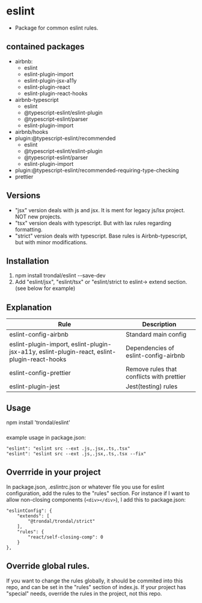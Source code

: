 # eslint

- Package for common eslint rules.

## contained packages

- airbnb:
  - eslint
  - eslint-plugin-import
  - eslint-plugin-jsx-a11y
  - eslint-plugin-react
  - eslint-plugin-react-hooks
- airbnb-typescript
  - eslint
  - @typescript-eslint/eslint-plugin
  - @typescript-eslint/parser
  - eslint-plugin-import
- airbnb/hooks
- plugin:@typescript-eslint/recommended
  - eslint
  - @typescript-eslint/eslint-plugin
  - @typescript-eslint/parser
  - eslint-plugin-import
- plugin:@typescript-eslint/recommended-requiring-type-checking
- prettier

## Versions

- "jsx" version deals with js and jsx. It is ment for legacy js/lsx project. NOT new projects.
- "tsx" version deals with typescript. But with lax rules regarding formatting.
- "strict" version deals with typescript. Base rules is Airbnb-typescript, but with minor modifications.

## Installation

1. npm install trondal/eslint --save-dev
2. Add "eslint/jsx", "eslint/tsx" or "eslint/strict to eslint-> extend section. (see below for example)

## Explanation

| Rule                                                                                         | Description                               |
| -------------------------------------------------------------------------------------------- | ----------------------------------------- |
| eslint-config-airbnb                                                                         | Standard main config                      |
| eslint-plugin-import, eslint-plugin-jsx-a11y, eslint-plugin-react, eslint-plugin-react-hooks | Dependencies of eslint-config-airbnb      |
| eslint-config-prettier                                                                       | Remove rules that conflicts with prettier |
| eslint-plugin-jest                                                                           | Jest(testing) rules                       |

## Usage

npm install 'trondal/eslint'

###

example usage in package.json:

    "eslint": "eslint src --ext .js,.jsx,.ts,.tsx"
    "eslint": "eslint src --ext .js,.jsx,.ts,.tsx --fix"

## Overrride in your project

In package.json, .eslintrc.json or whatever file you use for eslint configuration, add the rules to the "rules" section. For instance if I want to allow non-closing components (`<div></div>`), I add this to package.json:

    "eslintConfig": {
        "extends": [
            "@trondal/trondal/strict"
        ],
        "rules": {
            "react/self-closing-comp": 0
        }
    },

## Override global rules.

If you want to change the rules globally, it should be commited into this repo, and can be set in the "rules" section of index.js.
If your project has "special" needs, override the rules in the project, not this repo.
